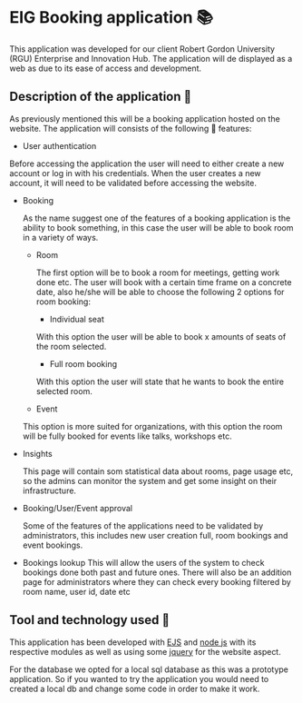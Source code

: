 # EIG Booking application :books:
This application was developed for our client Robert Gordon University (RGU) Enterprise and Innovation Hub. The application will de displayed as a web as due to its ease of access and development.
## Description of the application :page_facing_up:

As previously mentioned this will be a booking application hosted on the website. The application will consists of the following :key: features:

* User authentication

Before accessing the application the user will need to either create a new account or log in with his credentials. When the user creates a new account, it will need to be validated before accessing the website.

* Booking
    
    As the name suggest one of the features of a booking application is the ability to book something, in this case the user will be able to book room in a variety of ways.

    * Room
        
        The first option will be to book a room for meetings, getting work done etc. The user will book with a certain time frame on a concrete date, also he/she will be able to choose the following 2 options for room booking:
        * Individual seat

        With this option the user will be able to book x amounts of seats of the room selected.

        * Full room booking

        With this option the user will state that he wants to book the entire selected room.

    * Event

    This option is more suited for organizations, with this option the room will be fully booked for events like talks, workshops etc.

* Insights
    
    This page will contain som statistical data about rooms, page usage etc, so the admins can monitor the system and get some insight on their infrastructure.

* Booking/User/Event approval

    Some of the features of the applications need to be validated by administrators, this includes new user creation full, room bookings and event bookings.

* Bookings lookup
This will allow the users of the system to check bookings done both past and future ones. 
There will also be an addition page for administrators where they can check every booking filtered by room name, user id, date etc
## Tool and technology used :wrench:

This application has been developed with [EJS](https://ejs.co/) and [node js](https://nodejs.org/es/) with its respective modules as well as using some [jquery](https://jquery.com/) for the website aspect.

For the database we opted for a local sql database as this was a prototype application. So if you wanted to try the application you would need to created a local db and change some code in order to make it work.